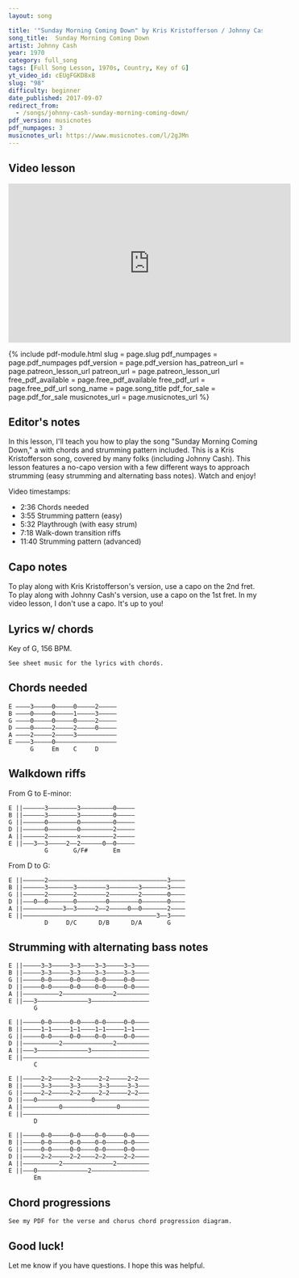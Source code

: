 ```yaml
---
layout: song

title: '"Sunday Morning Coming Down" by Kris Kristofferson / Johnny Cash'
song_title:  Sunday Morning Coming Down
artist: Johnny Cash
year: 1970
category: full_song
tags: [Full Song Lesson, 1970s, Country, Key of G]
yt_video_id: cEUgFGKD8x8
slug: "98"
difficulty: beginner
date_published: 2017-09-07
redirect_from:
  - /songs/johnny-cash-sunday-morning-coming-down/
pdf_version: musicnotes
pdf_numpages: 3
musicnotes_url: https://www.musicnotes.com/l/2gJMn
---
```


## Video lesson

<iframe width="560" height="315" src="https://www.youtube.com/embed/cEUgFGKD8x8?showinfo=0" frameborder="0" allowfullscreen></iframe>

{% include pdf-module.html slug = page.slug pdf_numpages = page.pdf_numpages pdf_version = page.pdf_version has_patreon_url = page.patreon_lesson_url patreon_url = page.patreon_lesson_url free_pdf_available = page.free_pdf_available free_pdf_url = page.free_pdf_url song_name = page.song_title pdf_for_sale = page.pdf_for_sale musicnotes_url = page.musicnotes_url %}

## Editor's notes

In this lesson, I'll teach you how to play the song "Sunday Morning Coming Down," a with chords and strumming pattern included. This is a Kris Kristofferson song, covered by many folks (including Johnny Cash). This lesson features a no-capo version with a few different ways to approach strumming (easy strumming and alternating bass notes). Watch and enjoy!

Video timestamps:

- 2:36 Chords needed
- 3:55 Strumming pattern (easy)
- 5:32 Playthrough (with easy strum)
- 7:18 Walk-down transition riffs
- 11:40 Strumming pattern (advanced)

## Capo notes

To play along with Kris Kristofferson's version, use a capo on the 2nd fret. To play along with Johnny Cash's version, use a capo on the 1st fret. In my video lesson, I don't use a capo. It's up to you!

## Lyrics w/ chords

Key of G, 156 BPM.

    See sheet music for the lyrics with chords.

<!-- G                              C              D                G
Well, I woke up Sunday morning with no way to hold my head that didn't hurt
        G                               Em                          D
And the beer I had for breakfast wasn't bad so I had one more for dessert
       G                               C                                   G       Em
Then I fumbled in my closet through my clothes and found my cleanest dirty shirt
       C                  D                C                      D
Then I washed my face and combed my hair ...and stumbled down the steps to meet the day

    G                                     C                D              G
I'd smoked my mind the night before with... cigarettes and songs I'd been picking
      G                                    Em                                     D
But I lit my first and watched a small kid playing playing with a can that he was kicking
       G                                       C                                G         Em
Then I walked across the street and caught the Sunday smell of someone's frying chicken
             C               D                  C                   D                G
And Lord, it took me back to something that I'd lost somewhere, somehow... along the way

        G                      C                                      G
        ...On a Sunday morning sidewalk I'm wishing, Lord, that I was stoned
                                      D                               G
        'Cause there's something in a Sunday that makes a body feel alone
                                     C                                    G
        And there's nothing short of dying that's half as lonesome as the sound
                             D                                  G
        Of the sleeping city sidewalk and Sunday morning coming down

In the [G] park I saw a daddy with a [C] laughing little [D] girl that he was [G] swinging
And I [G] stopped beside a Sunday school and [Em] listened to the songs they were [D] singing
Then I [G] headed down the street and somewhere [C] far away a lonely bell was [G] ringing [Em]
And it [C] echoed through the [D] canyons like the [C] disappearing dreams of yester[D]day

        [G]...On a Sunday morning [C] sidewalk I'm wishing, Lord, that I was [G] stoned
        'Cause there's [G] something in a [D] Sunday that makes a body feel [G] alone
        And there's [G] nothing short of [C] dying that's half as lonesome as the [G] sound
        Of the [G] sleeping city [D] sidewalk and Sunday morning coming [G] down -->


## Chords needed

    E ––––3–––––0–––––0–––––2–––––
    B ––––0–––––0–––––1–––––3–––––
    G ––––0–––––0–––––0–––––2–––––
    D ––––0–––––2–––––2–––––0–––––
    A ––––2–––––2–––––3–––––––––––
    E ––––3–––––0–––––––––––––––––
          G     Em    C     D

## Walkdown riffs

From G to E-minor:

    E ||––––––3––––––––3–––––––––0–––––
    B ||––––––3––––––––3–––––––––0–––––
    G ||––––––0––––––––0–––––––––0–––––
    D ||––––––0––––––––0–––––––––2–––––
    A ||––––––2––––––––x–––––––––2–––––
    E ||–––3––3–––––2––2––––––0––0–––––
              G       G/F#       Em

From D to G:

    E ||––––––2–––––––––––––––––––––––––––––––––3––––
    B ||––––––3–––––––3––––––––3––––––––3–––––––3––––
    G ||––––––2–––––––2––––––––2––––––––2–––––––0––––
    D ||–––0––0–––––––0––––––––0––––––––0–––––––0––––
    A ||–––––––––––3––3–––––2––2–––––0––0–––––––2––––
    E ||–––––––––––––––––––––––––––––––––––––3––3––––
              D     D/C      D/B      D/A       G

## Strumming with alternating bass notes

    E ||–––––3–3–––––3–3––––3–3–––––3–3––––
    B ||–––––3–3–––––3–3––––3–3–––––3–3––––
    G ||–––––0–0–––––0–0––––0–0–––––0–0––––
    D ||–––––0–0–––––0–0––––0–0–––––0–0––––
    A ||––––––––––2––––––––––––––2–––––––––
    E ||–––3––––––––––––––3––––––––––––––––
           G

    E ||–––––0–0–––––0–0––––0–0–––––0–0––––
    B ||–––––1–1–––––1–1––––1–1–––––1–1––––
    G ||–––––0–0–––––0–0––––0–0–––––0–0––––
    D ||––––––––––2––––––––––––––2–––––––––
    A ||–––3––––––––––––––3––––––––––––––––
    E ||–––––––––––––––––––––––––––––––––––
           C

    E ||–––––2–2–––––2–2–––––2–2–––––2–2–––
    B ||–––––3–3–––––3–3–––––3–3–––––3–3–––
    G ||–––––2–2–––––2–2–––––2–2–––––2–2–––
    D ||–––0–––––––––––––––0–––––––––––––––
    A ||––––––––––0–––––––––––––––0––––––––
    E ||–––––––––––––––––––––––––––––––––––
           D

    E ||–––––0–0–––––0–0––––0–0–––––0–0––––
    B ||–––––0–0–––––0–0––––0–0–––––0–0––––
    G ||–––––0–0–––––0–0––––0–0–––––0–0––––
    D ||–––––2–2–––––2–2––––2–2–––––2–2––––
    A ||––––––––––2––––––––––––––2–––––––––
    E ||–––0––––––––––––––2––––––––––––––––
           Em

## Chord progressions

    See my PDF for the verse and chorus chord progression diagram.

## Good luck!

Let me know if you have questions. I hope this was helpful.
